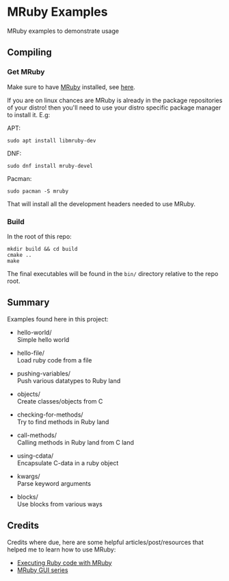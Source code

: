 # MRuby Examples

MRuby examples to demonstrate usage

## Compiling

### Get MRuby

Make sure to have [MRuby](https://mruby.org/) installed, see [here](https://github.com/mruby/mruby#how-to-get-mruby).

If you are on linux chances are MRuby is already in the package repositories of your distro! then you'll need to use
your distro specific package manager to install it. E.g:

APT:  
```console
sudo apt install libmruby-dev
```

DNF:  
```console
sudo dnf install mruby-devel
```

Pacman:  
```console
sudo pacman -S mruby
```
  
That will install all the development headers needed to use MRuby.

### Build

In the root of this repo:

```console
mkdir build && cd build
cmake ..
make
```

The final executables will be found in the `bin/` directory relative to the repo
root.

## Summary

Examples found here in this project:

- hello-world/  
    Simple hello world

- hello-file/  
    Load ruby code from a file

- pushing-variables/  
    Push various datatypes to Ruby land

- objects/  
    Create classes/objects from C

- checking-for-methods/  
    Try to find methods in Ruby land

- call-methods/  
    Calling methods in Ruby land from C land

- using-cdata/  
    Encapsulate C-data in a ruby object

- kwargs/  
    Parse keyword arguments

- blocks/  
    Use blocks from various ways

## Credits

Credits where due, here are some helpful articles/post/resources that helped
me to learn how to use MRuby:

- [Executing Ruby code with MRuby](https://mruby.org/docs/articles/executing-ruby-code-with-mruby.html)
- [MRuby GUI series](https://dev.to/roryo/a-new-smalltalk-style-environment-for-ruby-5f5c)
